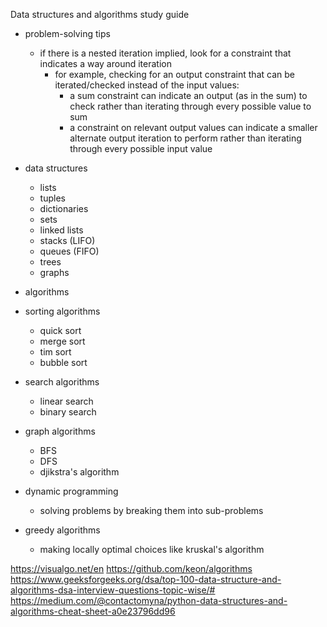 Data structures and algorithms study guide

- problem-solving tips

	- if there is a nested iteration implied, look for a constraint that indicates a way around iteration
		- for example, checking for an output constraint that can be iterated/checked instead of the input values:
			- a sum constraint can indicate an output (as in the sum) to check rather than iterating through every possible value to sum
			- a constraint on relevant output values can indicate a smaller alternate output iteration to perform rather than iterating through every possible input value

- data structures
	- lists
	- tuples
	- dictionaries
	- sets
	- linked lists
	- stacks (LIFO)
	- queues (FIFO)
	- trees
	- graphs

- algorithms

- sorting algorithms
	- quick sort
	- merge sort
	- tim sort
	- bubble sort

- search algorithms
	- linear search
	- binary search

- graph algorithms
	- BFS
	- DFS
	- djikstra's algorithm

- dynamic programming
	- solving problems by breaking them into sub-problems

- greedy algorithms
	- making locally optimal choices like kruskal's algorithm



https://visualgo.net/en
https://github.com/keon/algorithms
https://www.geeksforgeeks.org/dsa/top-100-data-structure-and-algorithms-dsa-interview-questions-topic-wise/#
https://medium.com/@contactomyna/python-data-structures-and-algorithms-cheat-sheet-a0e23796dd96